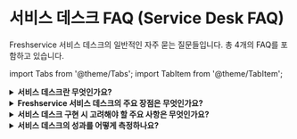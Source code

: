 # 서비스 데스크 FAQ (Service Desk FAQ)

Freshservice 서비스 데스크의 일반적인 자주 묻는 질문들입니다. 총 4개의 FAQ를 포함하고 있습니다.

import Tabs from '@theme/Tabs';
import TabItem from '@theme/TabItem';

<details>
<summary><strong>서비스 데스크란 무엇인가요?</strong></summary>

<div>

서비스 데스크는 IT 서비스와 관련된 사용자 요청, 인시던트, 문제를 중앙에서 관리하는 단일 접점입니다. Freshservice는 현대적이고 효율적인 서비스 데스크 솔루션을 제공합니다.

**주요 기능:**
- **티켓 관리**: 모든 요청을 티켓으로 체계화
- **인시던트 관리**: IT 장애 및 문제 해결
- **서비스 요청**: 표준 IT 서비스 요청 처리
- **지식 관리**: 셀프 서비스 및 문제 해결 지원
- **자산 관리**: IT 자산 추적 및 관리

**목적:**
- IT 서비스 품질 향상
- 사용자 만족도 증대
- 운영 효율성 개선
- 비용 절감

</div>
</details>

<details>
<summary><strong>Freshservice 서비스 데스크의 주요 장점은 무엇인가요?</strong></summary>

<div>

Freshservice 서비스 데스크의 핵심 장점들:

**사용 편의성:**
- 직관적인 사용자 인터페이스
- 모바일 최적화된 앱
- 셀프 서비스 포털
- 드래그 앤 드롭 기능

**자동화 및 효율성:**
- 워크플로우 자동화
- SLA 자동 관리
- 티켓 라우팅 자동화
- 에스컬레이션 규칙

**통합 및 확장성:**
- 다양한 외부 시스템 연동
- REST API 지원
- 마켓플레이스 앱
- 사용자 정의 필드 및 앱

**분석 및 보고:**
- 실시간 대시보드
- 상세한 분석 보고서
- 성과 측정 지표
- 예측 분석

</div>
</details>

<details>
<summary><strong>서비스 데스크 구현 시 고려해야 할 주요 사항은 무엇인가요?</strong></summary>

<div>

서비스 데스크 성공적 구현을 위한 주요 고려사항:

**계획 단계:**
- **현재 상태 분석**: 기존 프로세스 및 도구 평가
- **요구사항 정의**: 조직의 구체적 요구사항 파악
- **이해관계자 참여**: 모든 관련 부서 의견 수렴
- **성공 지표 설정**: 측정 가능한 목표 설정

**구현 단계:**
- **단계적 접근**: 핵심 기능부터 점진적 구현
- **데이터 마이그레이션**: 기존 데이터 안전한 이전
- **사용자 교육**: 충분한 교육 및 지원
- **테스트**: 철저한 기능 및 성능 테스트

**운영 단계:**
- **지속적 개선**: 정기적 프로세스 검토 및 개선
- **성과 모니터링**: KPI 추적 및 분석
- **사용자 피드백**: 지속적 사용자 의견 수렴

</div>
</details>

<details>
<summary><strong>서비스 데스크의 성과를 어떻게 측정하나요?</strong></summary>

<div>

서비스 데스크 성과 측정을 위한 주요 KPI:

**효율성 지표:**
- **첫 번째 접촉 해결률(FCR)**: 첫 연락으로 해결된 티켓 비율
- **평균 해결 시간(MTTR)**: 티켓 해결까지 소요되는 평균 시간
- **SLA 준수율**: SLA 목표 달성 비율
- **티켓 볼륨**: 일정 기간 내 처리된 티켓 수

**고객 만족도:**
- **CSAT 점수**: 고객 만족도 설문 결과
- **NPS(Net Promoter Score)**: 고객 추천 의향 점수
- **피드백 분석**: 정성적 고객 의견 분석

**운영 효율성:**
- **에이전트 생산성**: 에이전트당 처리 티켓 수
- **백로그 관리**: 미처리 티켓 누적 현황
- **비용 효율성**: 티켓당 처리 비용

**품질 지표:**
- **재오픈율**: 해결 후 다시 열린 티켓 비율
- **에스컬레이션율**: 상위 레벨로 전달된 티켓 비율
- **정확도**: 올바른 분류 및 라우팅 비율

**분석 도구:**
- Freshservice 내장 분석 대시보드
- 사용자 정의 보고서
- 실시간 모니터링
- 주기적 성과 리뷰

</div>
</details>
